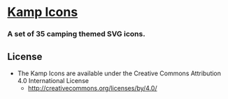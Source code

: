 # [Kamp Icons](http://finiteicons.com)
### A set of 35 camping themed SVG icons.


## License
- The Kamp Icons are available under the Creative Commons Attribution 4.0 International License
  - http://creativecommons.org/licenses/by/4.0/ 
